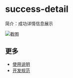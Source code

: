 # success-detail

简介：成功详情信息展示

![截图](https://gw.alicdn.com/tfs/TB1rmoainnI8KJjy0FfXXcdoVXa-1750-986.png)

## 更多

* [使用说明](http://gitlab.alibaba-inc.com/ice/notes/issues/830)
* [开发规范](http://gitlab.alibaba-inc.com/ice/notes/issues/830)

